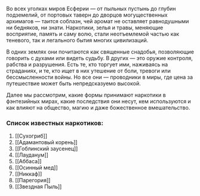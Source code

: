 Во всех уголках миров Есферии — от пыльных пустынь до глубин подземелий, от портовых таверн до дворцов могущественных архимагов — таится соблазн, чей аромат не оставляет равнодушными ни бедняков, ни знати. Наркотики, зелья и травы, меняющие восприятие, память и саму волю, стали неотъемлемой частью как теневого, так и легального бытия многих цивилизаций.

В одних землях они почитаются как священные снадобья, позволяющие говорить с духами или видеть судьбу. В других — это оружие контроля, рабства и разрушения. Есть те, кто торгует ими, наживаясь на страданиях, и те, кто ищет в них утешение от боли, тревоги или бессмысленности войны. Но все они — проводники в миры, где цена за путешествие может быть непредсказуемо высокой.

Далее мы рассмотрим, какие формы принимают наркотики в фэнтезийных мирах, какие последствия они несут, кем используются и как влияют на общество, магию и даже божественное вмешательство.
### Список известных наркотиков:
1. [[Сухогриб]] 
2. [[Адамантовый корень]]
3. [[Гоблинский заусенец]]
4. [[Лауданум]]
5. [[Аббаса]]
6. [[Осинный мед]]
7. [[Никкаф]]
8. [[Парегория]]
9. [[Звездная Пыль]]
